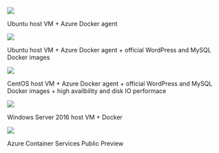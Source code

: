 <a href="https://portal.azure.com/#create/Microsoft.Template/uri/https%3A%2F%2Fraw.githubusercontent.com%2Fsimonhutson%2Fazuredocker%2Fmaster%2F1.json" target="_blank">
    <img src="http://azuredeploy.net/deploybutton.png"/>
</a>

Ubuntu host VM + Azure Docker agent

<a href="https://portal.azure.com/#create/Microsoft.Template/uri/https%3A%2F%2Fraw.githubusercontent.com%2Fsimonhutson%2Fazuredocker%2Fmaster%2F2.json" target="_blank">
    <img src="http://azuredeploy.net/deploybutton.png"/>
</a>

Ubuntu host VM + Azure Docker agent + official WordPress and MySQL Docker images

<a href="https://portal.azure.com/#create/Microsoft.Template/uri/https%3A%2F%2Fraw.githubusercontent.com%2Fsimonhutson%2Fazuredocker%2Fmaster%2F3.json" target="_blank">
    <img src="http://azuredeploy.net/deploybutton.png"/>
</a>

CentOS host VM + Azure Docker agent + official WordPress and MySQL Docker images + high availbility and disk IO performace

<a href="https://portal.azure.com/#create/Microsoft.Template/uri/https%3A%2F%2Fraw.githubusercontent.com%2Fsimonhutson%2Fazuredocker%2Fmaster%2F4.json" target="_blank">
    <img src="http://azuredeploy.net/deploybutton.png"/>
</a>

Windows Server 2016 host VM + Docker

<a href="https://portal.azure.com/#create/Microsoft.Template/uri/https%3A%2F%2Fraw.githubusercontent.com%2Fsimonhutson%2Fazuredocker%2Fmaster%2F5.json" target="_blank">
    <img src="http://azuredeploy.net/deploybutton.png"/>
</a>

Azure Container Services Public Preview
